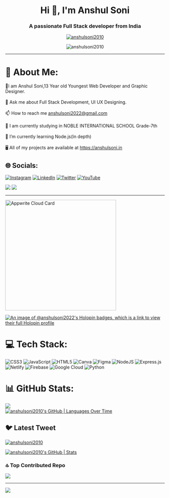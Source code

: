 
<h1 align="center">Hi 👋, I'm Anshul Soni</h1>
<h3 align="center">A passionate Full Stack developer from India</h3>
<p align="center"> <a href="https://github.com/anshulsoni2010"><img src="https://github-profile-trophy.vercel.app/?username=anshulsoni2010&row=2&column=5" alt="anshulsoni2010" /></a> </p>
<p align="center"> <img src="https://komarev.com/ghpvc/?username=anshulsoni2010&label=Profile%20views&color=0e75b6&style=flat" alt="anshulsoni2010" /> </p>
<hr align="center">

# 💫 About Me:
🌟I am Anshul Soni,13 Year old Youngest Web Developer and Graphic Designer.<br><br>💬 Ask me about Full Stack Development, UI UX Designing.<br><br>📫 How to reach me anshulsoni2022@gmail.com<br><br>🔭 I am currently studying in NOBLE INTERNATIONAL SCHOOL Grade-7th<br><br>🌱 I’m currently learning Node.js(In depth)<br><br>🖥️ All of my projects are available at https://anshulsoni.in


## 🌐 Socials:
[![Instagram](https://img.shields.io/badge/Instagram-%23E4405F.svg?logo=Instagram&logoColor=white)](https://instagram.com/anshulsoni2010) [![LinkedIn](https://img.shields.io/badge/LinkedIn-%230077B5.svg?logo=linkedin&logoColor=white)](https://linkedin.com/in/anshul-soni2010) [![Twitter](https://img.shields.io/badge/Twitter-%231DA1F2.svg?logo=Twitter&logoColor=white)](https://twitter.com/anshulsoni2010) [![YouTube](https://img.shields.io/badge/YouTube-%23FF0000.svg?logo=YouTube&logoColor=white)](https://youtube.com/@codewithanshul)

![](http://github-profile-summary-cards.vercel.app/api/cards/repos-per-language?username=anshulsoni2010&theme=github)
![](http://github-profile-summary-cards.vercel.app/api/cards/most-commit-language?username=anshulsoni2010&theme=github)

<hr>
<a href="https://cloud.appwrite.io/card/64647dcdc3c8a1be8531">
	<img width="350" src="https://cloud.appwrite.io/v1/cards/cloud?userId=64647dcdc3c8a1be8531" alt="Appwrite Cloud Card" />
</a>

[![An image of @anshulsoni2022's Holopin badges, which is a link to view their full Holopin profile](https://holopin.me/anshulsoni2022)](https://holopin.io/@anshulsoni2022)

# 💻 Tech Stack:
![CSS3](https://img.shields.io/badge/css3-%231572B6.svg?style=for-the-badge&logo=css3&logoColor=white)
![JavaScript](https://img.shields.io/badge/javascript-%23323330.svg?style=for-the-badge&logo=javascript&logoColor=%23F7DF1E) ![HTML5](https://img.shields.io/badge/html5-%23E34F26.svg?style=for-the-badge&logo=html5&logoColor=white) ![Canva](https://img.shields.io/badge/Canva-%2300C4CC.svg?style=for-the-badge&logo=Canva&logoColor=white) 	![Figma](https://img.shields.io/badge/figma-%23F24E1E.svg?style=for-the-badge&logo=figma&logoColor=white) ![NodeJS](https://img.shields.io/badge/node.js-6DA55F?style=for-the-badge&logo=node.js&logoColor=white) ![Express.js](https://img.shields.io/badge/express.js-%23404d59.svg?style=for-the-badge&logo=express&logoColor=%2361DAFB) ![Netlify](https://img.shields.io/badge/netlify-%23000000.svg?style=for-the-badge&logo=netlify&logoColor=#00C7B7) ![Firebase](https://img.shields.io/badge/firebase-%23039BE5.svg?style=for-the-badge&logo=firebase) ![Google Cloud](https://img.shields.io/badge/Google%20Cloud-%234285F4.svg?style=for-the-badge&logo=google-cloud&logoColor=white) ![Python](https://img.shields.io/badge/python-3670A0?style=for-the-badge&logo=python&logoColor=ffdd54)
# 📊 GitHub Stats:
![](https://github-readme-streak-stats.herokuapp.com/?user=anshulsoni2010&theme=tokyonight&hide_border=false)<br/>
[![anshulsoni2010's GitHub | Languages Over Time](https://stats.quine.sh/anshulsoni2010/languages-over-time?theme=dark)](https://quine.sh?utm_source=widgets&utm_campaign=anshulsoni2010)


## 🐦 Latest Tweet
<a href="https://twitter.com/anshulsoni2010" target="blank"><img src="https://img.shields.io/twitter/follow/anshulsoni2010?logo=twitter&style=for-the-badge" alt="anshulsoni2010" /></a> 

[![anshulsoni2010's GitHub | Stats](https://stats.quine.sh/anshulsoni2010/github?theme=dark)](https://quine.sh?utm_source=widgets&utm_campaign=anshulsoni2010)

### 🔝 Top Contributed Repo
![](https://github-contributor-stats.vercel.app/api?username=anshulsoni2010&limit=5&theme=tokyonight&combine_all_yearly_contributions=true)

---
[![](https://visitcount.itsvg.in/api?id=anshulsoni2010&icon=8&color=10)](https://visitcount.itsvg.in)

